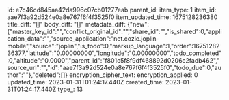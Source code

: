 id: e7c46cd845aa42da996c07cb01277eab
parent_id: 
item_type: 1
item_id: aae7f3a92d524e0a8e767f6f4f3525f0
item_updated_time: 1675128236380
title_diff: "[]"
body_diff: "[]"
metadata_diff: {"new":{"master_key_id":"","conflict_original_id":"","share_id":"","is_shared":0,"application_data":"","source_application":"net.cozic.joplin-mobile","source":"joplin","is_todo":0,"markup_language":1,"order":1675128236377,"latitude":"0.00000000","longitude":"0.00000000","todo_completed":0,"altitude":"0.0000","parent_id":"f801c5f8f9df468892d0206c2fadb462","source_url":"","id":"aae7f3a92d524e0a8e767f6f4f3525f0","todo_due":0,"author":""},"deleted":[]}
encryption_cipher_text: 
encryption_applied: 0
updated_time: 2023-01-31T01:24:17.440Z
created_time: 2023-01-31T01:24:17.440Z
type_: 13